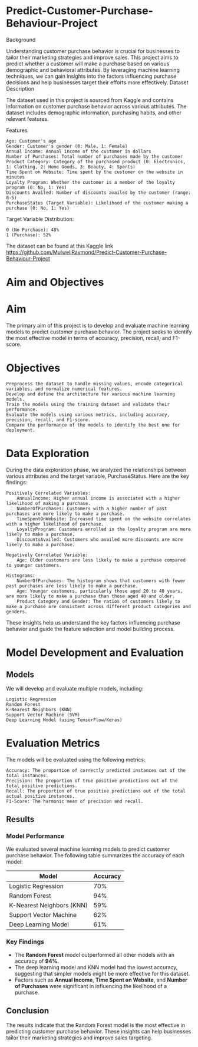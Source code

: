 # Predict-Customer-Purchase-Behaviour-Project
Background

Understanding customer purchase behavior is crucial for businesses to tailor their marketing strategies and improve sales. This project aims to predict whether a customer will make a purchase based on various demographic and behavioral attributes. By leveraging machine learning techniques, we can gain insights into the factors influencing purchase decisions and help businesses target their efforts more effectively.
Dataset Description

The dataset used in this project is sourced from Kaggle and contains information on customer purchase behavior across various attributes. The dataset includes demographic information, purchasing habits, and other relevant features.

Features:

    Age: Customer's age
    Gender: Customer's gender (0: Male, 1: Female)
    Annual Income: Annual income of the customer in dollars
    Number of Purchases: Total number of purchases made by the customer
    Product Category: Category of the purchased product (0: Electronics, 1: Clothing, 2: Home Goods, 3: Beauty, 4: Sports)
    Time Spent on Website: Time spent by the customer on the website in minutes
    Loyalty Program: Whether the customer is a member of the loyalty program (0: No, 1: Yes)
    Discounts Availed: Number of discounts availed by the customer (range: 0-5)
    PurchaseStatus (Target Variable): Likelihood of the customer making a purchase (0: No, 1: Yes)

Target Variable Distribution:

    0 (No Purchase): 48%
    1 (Purchase): 52%

The dataset can be found at this Kaggle link https://github.com/MulweliRaymond/Predict-Customer-Purchase-Behaviour-Project
# Aim and Objectives
# Aim

The primary aim of this project is to develop and evaluate machine learning models to predict customer purchase behavior. The project seeks to identify the most effective model in terms of accuracy, precision, recall, and F1-score.
# Objectives

    Preprocess the dataset to handle missing values, encode categorical variables, and normalize numerical features.
    Develop and define the architecture for various machine learning models.
    Train the models using the training dataset and validate their performance.
    Evaluate the models using various metrics, including accuracy, precision, recall, and F1-score.
    Compare the performance of the models to identify the best one for deployment.
# Data Exploration

During the data exploration phase, we analyzed the relationships between various attributes and the target variable, PurchaseStatus. Here are the key findings:

    Positively Correlated Variables:
        AnnualIncome: Higher annual income is associated with a higher likelihood of making a purchase.
        NumberOfPurchases: Customers with a higher number of past purchases are more likely to make a purchase.
        TimeSpentOnWebsite: Increased time spent on the website correlates with a higher likelihood of purchase.
        LoyaltyProgram: Customers enrolled in the loyalty program are more likely to make a purchase.
        DiscountsAvailed: Customers who availed more discounts are more likely to make a purchase.

    Negatively Correlated Variable:
        Age: Older customers are less likely to make a purchase compared to younger customers.

    Histograms:
        NumberOfPurchases: The histogram shows that customers with fewer past purchases are less likely to make a purchase.
        Age: Younger customers, particularly those aged 20 to 40 years, are more likely to make a purchase than those aged 40 and older.
        Product Category and Gender: The ratios of customers likely to make a purchase are consistent across different product categories and genders.

These insights help us understand the key factors influencing purchase behavior and guide the feature selection and model building process.

# Model Development and Evaluation
## Models

We will develop and evaluate multiple models, including:

    Logistic Regression
    Random Forest
    K-Nearest Neighbors (KNN)
    Support Vector Machine (SVM)
    Deep Learning Model (using TensorFlow/Keras)

# Evaluation Metrics

The models will be evaluated using the following metrics:

    Accuracy: The proportion of correctly predicted instances out of the total instances.
    Precision: The proportion of true positive predictions out of the total positive predictions.
    Recall: The proportion of true positive predictions out of the total actual positive instances.
    F1-Score: The harmonic mean of precision and recall.

## Results

### Model Performance
We evaluated several machine learning models to predict customer purchase behavior. The following table summarizes the accuracy of each model:

| Model                    | Accuracy |
|--------------------------|----------|
| Logistic Regression      | 70%      |
| Random Forest            | 94%      |
| K-Nearest Neighbors (KNN)| 59%      |
| Support Vector Machine   | 62%      |
| Deep Learning Model      | 61%      |

### Key Findings
- The **Random Forest** model outperformed all other models with an accuracy of **94%**.
- The deep learning model and KNN model had the lowest accuracy, suggesting that simpler models might be more effective for this dataset.
- Factors such as **Annual Income**, **Time Spent on Website**, and **Number of Purchases** were significant in influencing the likelihood of a purchase.



## Conclusion
The results indicate that the Random Forest model is the most effective in predicting customer purchase behavior. These insights can help businesses tailor their marketing strategies and improve sales targeting.


